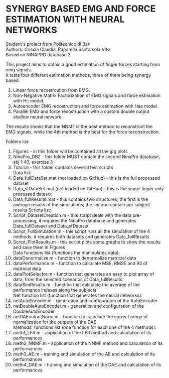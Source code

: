 # SYNERGY BASED EMG AND FORCE ESTIMATION WITH NEURAL NETWORKS
Student's project from Politecnico di Bari  
Authors: Coscia Claudia, Paparella Santorsola VIto  
Based on NINAPRO database 2

This project aims to obtain a good estimation of finger forces starting from emg signals.  
It tests four different estimation methods, three of them being synergy based:  
  1. Linear force recostrcution from EMG.  
  2. Non-Negative Matrix Factorization of EMG signals and force estimation with Hc model.  
  3. Autoencoder EMG recostruction and force estimation with Hae model.  
  4. Parallel EMG and force recostruction with a custom double output shallow neural network.  
    
The results shows that the NNMF is the best method to reconstruct the EMG signals, while the 
4th method is the best for the force reconstruction.

Folders list:  
  1. Figures - in this folder will be contained all the jpg plots
  2. NinaPro_DB2 - this folder MUST contain the second NinaPro database, sbj 1:40, exercise 3
  3. Tutorial - this folder contains several test scripts  
Data list:  
  1. Data_fullDataSet.mat (not loaded on GitHub) - this is the full processed dataset
  2. Data_sfDataSet.mat (not loaded on GitHun) - this is the single finger only processed dataset
  3. Data_fullResults.mat - this contains two structures; the first is the average results of the simulations; the second contain per subject results
Scripts list:  
  1. Script_DatasetCreation.m - this script deals with the data pre-processing; it requires the NinaPro database and generates Data_fullDataset and Data_sfDataset
  2. Script_FullSimulation.m - this script runs all the simulation of the 4 methods; it requires both datasets and generates Data_fullResults
  3. Script_PlotResults.m - this script plots some graphs to show the results and save them in Figures  
Data functions list (functions tha manipulates data):  
  1. dataDenormalize.m - function to denormalize matricial data
  2. dataPerformance.m - function to calculate MSE, RMSE and R2 of matricial data
  3. dataPlotSelector.m - function that generates an easy to plot array of data, from the selected scenarios of Data_fullResults
  4. dataSimResults.m - function that calculate the average of the performance indexes along the subjects  
Net function list (function that generates the neural networks):  
  1. netAutoEncoder.m - generation and configuration of the AutoEncoder
  2. netDoubleAutoEncoder.m - generation and configuration of the DoubleAutoEncoder
  3. netDAEoutputNorm.m - function to calculate the correct range of normalization for the outputs of the DAE  
Methods' functions list (one function for each one of the 4 methods):  
  1. meth1_LFR.m - application of the LFR method and calculation of its performances
  2. meth2_NNMF.m - application of the NNMF method and calculation of its performances
  3. meth3_AE.m - training and simulation of the AE and calculation of its performances
  4. meth4_DAE.m - training and simulation of the DAE and calculation of its performances
  
  

  